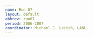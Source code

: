 ```yaml
---
name: Run 07
layout: default
abbrev: run07
period: 2006-2007
coordinator: Michael J. Leitch, LANL.
---
```

